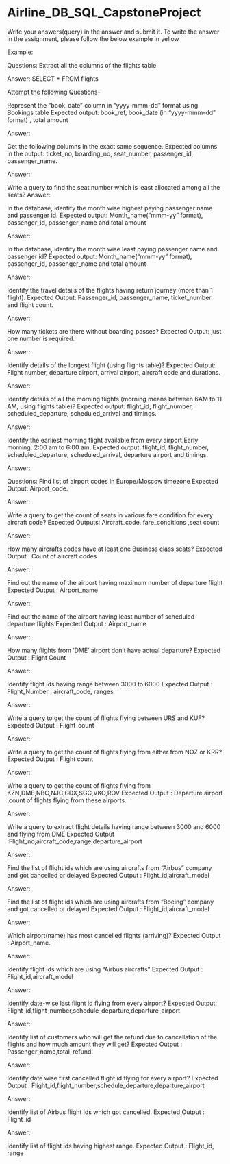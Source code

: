 # Airline_DB_SQL_CapstoneProject
Write your answers(query) in the answer and submit it. To write the answer in the assignment, please follow the below example in yellow

Example:

Questions: Extract all the columns of the flights table

Answer: SELECT * FROM flights

 

Attempt the following Questions-

 

 

Represent the “book_date” column in “yyyy-mmm-dd” format using Bookings table
Expected output: book_ref, book_date (in “yyyy-mmm-dd” format) , total amount

Answer:

Get the following columns in the exact same sequence.
Expected columns in the output: ticket_no, boarding_no, seat_number, passenger_id, passenger_name.

Answer:

Write a query to find the seat number which is least allocated among all the seats?
 Answer:

In the database, identify the month wise highest paying passenger name and passenger id.
Expected output: Month_name(“mmm-yy” format), passenger_id, passenger_name and total amount

 Answer:

In the database, identify the month wise least paying passenger name and passenger id?
Expected output: Month_name(“mmm-yy” format), passenger_id, passenger_name and total amount

 Answer:

Identify the travel details of the flights having return journey (more than 1 flight).
Expected Output: Passenger_id, passenger_name, ticket_number and flight count.

 Answer:

How many tickets are there without boarding passes?
Expected Output: just one number is required.

 Answer:

Identify details of the longest flight (using flights table)?
Expected Output: Flight number, departure airport, arrival airport, aircraft code and durations.

Answer:

Identify details of all the morning flights (morning means between 6AM to 11 AM, using flights table)?
Expected output: flight_id, flight_number, scheduled_departure, scheduled_arrival and timings.

 Answer:

Identify the earliest morning flight available from every airport.Early morning: 2:00 am to 6:00 am.
Expected output: flight_id, flight_number, scheduled_departure, scheduled_arrival, departure airport and timings.

Answer:

Questions: Find list of airport codes in Europe/Moscow timezone
 Expected Output:  Airport_code.

Answer:

Write a query to get the count of seats in various fare condition for every aircraft code?
 Expected Outputs: Aircraft_code, fare_conditions ,seat count

Answer:

How many aircrafts codes have at least one Business class seats?
 Expected Output : Count of aircraft codes

Answer:

Find out the name of the airport having maximum number of departure flight
 Expected Output : Airport_name

Answer:

Find out the name of the airport having least number of scheduled departure flights
 Expected Output : Airport_name

 

Answer:

How many flights from ‘DME’ airport don’t have actual departure?
 Expected Output : Flight Count

Answer:

Identify flight ids having range between 3000 to 6000
 Expected Output : Flight_Number , aircraft_code, ranges

Answer:

Write a query to get the count of flights flying between URS and KUF?
 Expected Output : Flight_count

Answer:

Write a query to get the count of flights flying from either from NOZ or KRR?
 Expected Output : Flight count

Answer:

Write a query to get the count of flights flying from KZN,DME,NBC,NJC,GDX,SGC,VKO,ROV
Expected Output : Departure airport ,count of flights flying from these   airports.

Answer:

Write a query to extract flight details having range between 3000 and 6000 and flying from DME
Expected Output :Flight_no,aircraft_code,range,departure_airport

Answer:

Find the list of flight ids which are using aircrafts from “Airbus” company and got cancelled or delayed
 Expected Output : Flight_id,aircraft_model

Answer:

Find the list of flight ids which are using aircrafts from “Boeing” company and got cancelled or delayed
Expected Output : Flight_id,aircraft_model

Answer:

Which airport(name) has most cancelled flights (arriving)?
Expected Output : Airport_name.

Answer:

Identify flight ids which are using “Airbus aircrafts”
Expected Output : Flight_id,aircraft_model

Answer:

Identify date-wise last flight id flying from every airport?
Expected Output: Flight_id,flight_number,schedule_departure,departure_airport

Answer:

Identify list of customers who will get the refund due to cancellation of the flights and how much amount they will get?
Expected Output : Passenger_name,total_refund.

Answer:

Identify date wise first cancelled flight id flying for every airport?
Expected Output : Flight_id,flight_number,schedule_departure,departure_airport

Answer:

Identify list of Airbus flight ids which got cancelled.
Expected Output : Flight_id

Answer:

Identify list of flight ids having highest range.
 Expected Output : Flight_id, range
